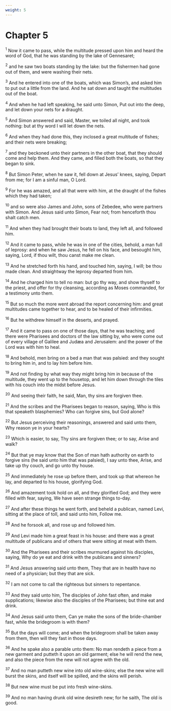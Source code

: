 ```yaml
---
weight: 5
---
```


# Chapter 5

<sup>1</sup> Now it came to pass, while the multitude pressed upon him and heard the word of God, that he was standing by the lake of Gennesaret; 

<sup>2</sup> and he saw two boats standing by the lake: but the fishermen had gone out of them, and were washing their nets. 

<sup>3</sup> And he entered into one of the boats, which was Simon’s, and asked him to put out a little from the land. And he sat down and taught the multitudes out of the boat. 

<sup>4</sup> And when he had left speaking, he said unto Simon, Put out into the deep, and let down your nets for a draught. 

<sup>5</sup> And Simon answered and said, Master, we toiled all night, and took nothing: but at thy word I will let down the nets. 

<sup>6</sup> And when they had done this, they inclosed a great multitude of fishes; and their nets were breaking; 

<sup>7</sup> and they beckoned unto their partners in the other boat, that they should come and help them. And they came, and filled both the boats, so that they began to sink. 

<sup>8</sup> But Simon Peter, when he saw it, fell down at Jesus’ knees, saying, Depart from me; for I am a sinful man, O Lord. 

<sup>9</sup> For he was amazed, and all that were with him, at the draught of the fishes which they had taken; 

<sup>10</sup> and so were also James and John, sons of Zebedee, who were partners with Simon. And Jesus said unto Simon, Fear not; from henceforth thou shalt catch men. 

<sup>11</sup> And when they had brought their boats to land, they left all, and followed him. 

<sup>12</sup> And it came to pass, while he was in one of the cities, behold, a man full of leprosy: and when he saw Jesus, he fell on his face, and besought him, saying, Lord, if thou wilt, thou canst make me clean. 

<sup>13</sup> And he stretched forth his hand, and touched him, saying, I will; be thou made clean. And straightway the leprosy departed from him. 

<sup>14</sup> And he charged him to tell no man: but go thy way, and show thyself to the priest, and offer for thy cleansing, according as Moses commanded, for a testimony unto them. 

<sup>15</sup> But so much the more went abroad the report concerning him: and great multitudes came together to hear, and to be healed of their infirmities. 

<sup>16</sup> But he withdrew himself in the deserts, and prayed. 

<sup>17</sup> And it came to pass on one of those days, that he was teaching; and there were Pharisees and doctors of the law sitting by, who were come out of every village of Galilee and Judæa and Jerusalem: and the power of the Lord was with him to heal. 

<sup>18</sup> And behold, men bring on a bed a man that was palsied: and they sought to bring him in, and to lay him before him. 

<sup>19</sup> And not finding by what way they might bring him in because of the multitude, they went up to the housetop, and let him down through the tiles with his couch into the midst before Jesus. 

<sup>20</sup> And seeing their faith, he said, Man, thy sins are forgiven thee. 

<sup>21</sup> And the scribes and the Pharisees began to reason, saying, Who is this that speaketh blasphemies? Who can forgive sins, but God alone? 

<sup>22</sup> But Jesus perceiving their reasonings, answered and said unto them, Why reason ye in your hearts? 

<sup>23</sup> Which is easier, to say, Thy sins are forgiven thee; or to say, Arise and walk? 

<sup>24</sup> But that ye may know that the Son of man hath authority on earth to forgive sins (he said unto him that was palsied), I say unto thee, Arise, and take up thy couch, and go unto thy house. 

<sup>25</sup> And immediately he rose up before them, and took up that whereon he lay, and departed to his house, glorifying God. 

<sup>26</sup> And amazement took hold on all, and they glorified God; and they were filled with fear, saying, We have seen strange things to-day. 

<sup>27</sup> And after these things he went forth, and beheld a publican, named Levi, sitting at the place of toll, and said unto him, Follow me. 

<sup>28</sup> And he forsook all, and rose up and followed him. 

<sup>29</sup> And Levi made him a great feast in his house: and there was a great multitude of publicans and of others that were sitting at meat with them. 

<sup>30</sup> And the Pharisees and their scribes murmured against his disciples, saying, Why do ye eat and drink with the publicans and sinners? 

<sup>31</sup> And Jesus answering said unto them, They that are in health have no need of a physician; but they that are sick. 

<sup>32</sup> I am not come to call the righteous but sinners to repentance. 

<sup>33</sup> And they said unto him, The disciples of John fast often, and make supplications; likewise also the disciples of the Pharisees; but thine eat and drink. 

<sup>34</sup> And Jesus said unto them, Can ye make the sons of the bride-chamber fast, while the bridegroom is with them? 

<sup>35</sup> But the days will come; and when the bridegroom shall be taken away from them, then will they fast in those days. 

<sup>36</sup> And he spake also a parable unto them: No man rendeth a piece from a new garment and putteth it upon an old garment; else he will rend the new, and also the piece from the new will not agree with the old. 

<sup>37</sup> And no man putteth new wine into old wine-skins; else the new wine will burst the skins, and itself will be spilled, and the skins will perish. 

<sup>38</sup> But new wine must be put into fresh wine-skins. 

<sup>39</sup> And no man having drunk old wine desireth new; for he saith, The old is good. 


